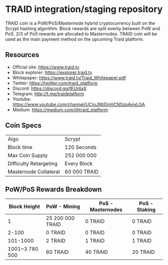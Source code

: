 # TRAID integration/staging repository
TRAID coin is a PoW/PoS/Masternode hybrid cryptocurrency built on the Scrypt hashing algorithm. Block rewards are split evenly between PoW and PoS. 2/3 of PoS rewards are allocated to Masternodes. TRAID coin will be used as the main payment method on the upcoming Traid platform.
## Resources
* Official site: https://www.traid.tv
* Block explorer: https://explorer.traid.tv
* Whitepaper: https://www.traid.tv/Traid_Whitepaper.pdf
* Twitter: https://twitter.com/traid_platform
* Discord: https://discord.gg/tEUt4aX
* Telegram: http://t.me/traidplatform
* Youtube: https://www.youtube.com/channel/UCjoJNtjDmIiCNSzpAvixLGA
* Medium: https://medium.com/@traid_platform
## Coin Specs
<table>
  <tr>
    <td colspan="2">Algo</td>
    <td colspan="2">Scrypt</td>
  </tr>
    <tr>
    <td colspan="2">Block time</td>
    <td colspan="2">120 Seconds</td>
  </tr>
  <tr>
    <td colspan="2">Max Coin Supply</td>
    <td colspan="2">252 000 000</td>
  </tr>
    <tr>
    <td colspan="2">Difficulty Retargeting</td>
    <td colspan="2">Every Block</td>
  </tr>
  <tr>
    <td colspan="2">Masternode Collateral</td>
    <td colspan="2">60 000 TRAID</td>
  </tr>
</table>

## PoW/PoS Rewards Breakdown

|  Block Height | PoW - Mining | PoS - Masternodes  | PoS - Staking |
| ------------ | ------------ | ------------ | ------------ |
|  1 | 25 200 000 TRAID | 0 TRAID| 0 TRAID|
|  2-100 | 0  TRAID|  0 TRAID| 0  TRAID|
|  101-1000 | 2 TRAID |  1 TRAID| 1 TRAID|
|  1001~3 780 500 | 60 TRAID|  40 TRAID| 20  TRAID|
